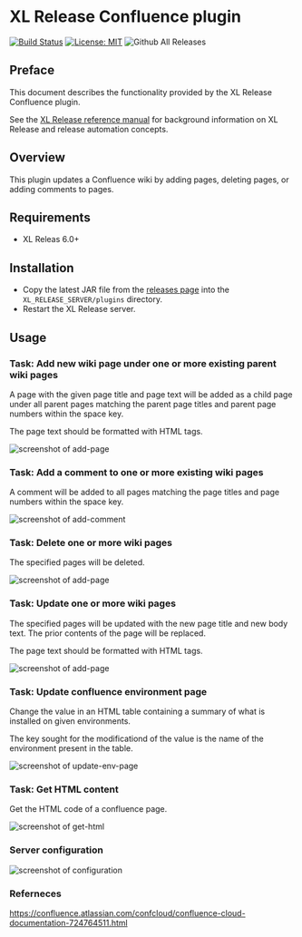 # XL Release Confluence plugin

[![Build Status][xlr-confluence-plugin-travis-image]][xlr-confluence-plugin-travis-url]
[![License: MIT][xlr-confluence-plugin-license-image]][xlr-confluence-plugin-license-url]
![Github All Releases][xlr-confluence-plugin-downloads-image]

[xlr-confluence-plugin-travis-image]: https://travis-ci.org/xebialabs-community/xlr-confluence-plugin.svg?branch=master
[xlr-confluence-plugin-travis-url]: https://travis-ci.org/xebialabs-community/xlr-confluence-plugin
[xlr-confluence-plugin-license-image]: https://img.shields.io/badge/License-MIT-yellow.svg
[xlr-confluence-plugin-license-url]: https://opensource.org/licenses/MIT
[xlr-confluence-plugin-downloads-image]: https://img.shields.io/github/downloads/xebialabs-community/xlr-confluence-plugin/total.svg

## Preface

This document describes the functionality provided by the XL Release Confluence plugin.
 
See the [XL Release reference manual](https://docs.xebialabs.com/xl-release) for background information on XL Release and release automation concepts.  

## Overview

This plugin updates a Confluence wiki by adding pages, deleting pages, or adding comments to pages. 

## Requirements

* XL Releas 6.0+

## Installation

* Copy the latest JAR file from the [releases page](https://github.com/xebialabs-community/xlr-confluence-plugin/releases) into the `XL_RELEASE_SERVER/plugins` directory.
* Restart the XL Release server.



## Usage

### Task: Add new wiki page under one or more existing parent wiki pages ###

A page with the given page title and page text will be added as a child page under all parent pages matching the parent page titles and parent page numbers within the space key.

The page text should be formatted with HTML tags.

![screenshot of add-page](images/addpage.png)

### Task: Add a comment to one or more existing wiki pages

A comment will be added to all pages matching the page titles and page numbers within the space key.

![screenshot of add-comment](images/addcomment.png)

### Task: Delete one or more wiki pages

The specified pages will be deleted.

![screenshot of add-page](images/deletepage.png)

### Task: Update one or more wiki pages

The specified pages will be updated with the new page title and new body text.  The prior contents of the page will be replaced.

The page text should be formatted with HTML tags.

![screenshot of add-page](images/updatepage.png)

### Task: Update confluence environment page

Change the value in an HTML table containing a summary of what is installed on given environments.

The key sought for the modificationd of the value is the name of the environment present in the table.

![screenshot of update-env-page](images/update-environment-page.png)

### Task: Get HTML content

Get the HTML code of a confluence page.

![screenshot of get-html](images/get-html-page.png)


### Server configuration ###

![screenshot of configuration](images/config.png)

### Referneces

<https://confluence.atlassian.com/confcloud/confluence-cloud-documentation-724764511.html>


